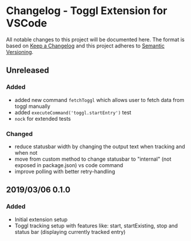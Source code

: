 # Changelog - Toggl Extension for VSCode

All notable changes to this project will be documented here. The format is based
on [Keep a Changelog](http://keepachangelog.com/en/1.0.0/) and this project
adheres to [Semantic Versioning](http://semver.org/spec/v2.0.0.html).

## Unreleased

### Added

- added new command `fetchToggl` which allows user to fetch data from toggl
  manually
- added `executeCommand('toggl.startEntry')` test
- `nock` for extended tests

### Changed

- reduce statusbar width by changing the output text when tracking and when not
- move from custom method to change statusbar to "internal" (not exposed in
  package.json) vs code command
- improve polling with better retry-handling

## 2019/03/06 0.1.0

### Added

- Initial extension setup
- Toggl tracking setup with features like: start, startExisting, stop and status
  bar (displaying currently tracked entry)